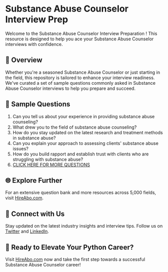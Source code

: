# Substance Abuse Counselor Interview Prep

Welcome to the Substance Abuse Counselor Interview Preparation ! This resource is designed to help you ace your Substance Abuse Counselor interviews with confidence.

## 🚀 Overview

Whether you're a seasoned Substance Abuse Counselor or just starting in the field, this repository is tailored to enhance your interview readiness. We've curated a set of sample questions commonly asked in Substance Abuse Counselor interviews to help you prepare and succeed.

## 📝 Sample Questions

1. Can you tell us about your experience in providing substance abuse counseling?
2. What drew you to the field of substance abuse counseling?
3. How do you stay updated on the latest research and treatment methods in substance abuse?
4. Can you explain your approach to assessing clients' substance abuse issues?
5. How do you build rapport and establish trust with clients who are struggling with substance abuse?
6. [CLICK HERE FOR MORE QUESTIONS](https://hireabo.com/job/13_0_7/Substance%20Abuse%20Counselor)

## 🌐 Explore Further

For an extensive question bank and more resources across 5,000 fields, visit [HireAbo.com](https://www.hireabo.com).

## 📱 Connect with Us

Stay updated on the latest industry insights and interview tips. Follow us on [Twitter](https://twitter.com/hireabo) and [LinkedIn](https://www.linkedin.com/in/hire-abo-3609972a8/).

## 🚀 Ready to Elevate Your Python Career?

Visit [HireAbo.com](https://www.hireabo.com) now and take the first step towards a successful Substance Abuse Counselor career!
